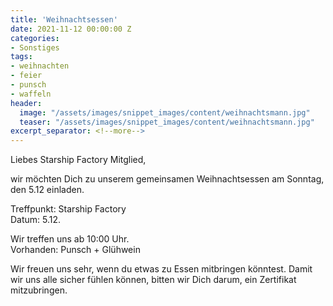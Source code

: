```yaml
---
title: 'Weihnachtsessen'
date: 2021-11-12 00:00:00 Z
categories:
- Sonstiges
tags:
- weihnachten
- feier
- punsch
- waffeln
header:
  image: "/assets/images/snippet_images/content/weihnachtsmann.jpg"
  teaser: "/assets/images/snippet_images/content/weihnachtsmann.jpg"
excerpt_separator: <!--more-->
--- 
```


Liebes Starship Factory Mitglied,

wir möchten Dich zu unserem gemeinsamen Weihnachtsessen am Sonntag, den 5.12 einladen.  
<!--more-->

Treffpunkt: Starship Factory\
Datum: 5.12.

Wir treffen uns ab 10:00 Uhr.\
Vorhanden: Punsch + Glühwein

Wir freuen uns sehr, wenn du etwas zu Essen mitbringen könntest.
Damit wir uns alle sicher fühlen können, bitten wir Dich darum, ein Zertifikat mitzubringen.
